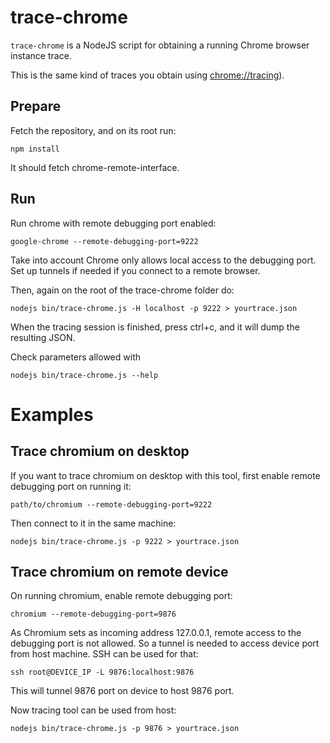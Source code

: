 # trace-chrome

`trace-chrome` is a NodeJS script for obtaining a running Chrome browser
instance trace.

This is the same kind of traces you obtain using
[chrome://tracing](chrome://tracing)).

## Prepare

Fetch the repository, and on its root run:

	npm install

It should fetch chrome-remote-interface.

## Run

Run chrome with remote debugging port enabled:

	google-chrome --remote-debugging-port=9222

Take into account Chrome only allows local access to the debugging port. Set up
tunnels if needed if you connect to a remote browser.

Then, again on the root of the trace-chrome folder do:

	nodejs bin/trace-chrome.js -H localhost -p 9222 > yourtrace.json

When the tracing session is finished, press ctrl+c, and it will dump the
resulting JSON.

Check parameters allowed with

	nodejs bin/trace-chrome.js --help

# Examples

## Trace chromium on desktop

If you want to trace chromium on desktop with this tool, first enable remote
debugging port on running it:

	path/to/chromium --remote-debugging-port=9222

Then connect to it in the same machine:

	nodejs bin/trace-chrome.js -p 9222 > yourtrace.json

## Trace chromium on remote device

On running chromium, enable remote debugging port:

	chromium --remote-debugging-port=9876

As Chromium sets as incoming address 127.0.0.1, remote access to the
debugging port is not allowed. So a tunnel is needed to access device
port from host machine. SSH can be used for that:

	ssh root@DEVICE_IP -L 9876:localhost:9876

This will tunnel 9876 port on device to host 9876 port.

Now tracing tool can be used from host:

	nodejs bin/trace-chrome.js -p 9876 > yourtrace.json


